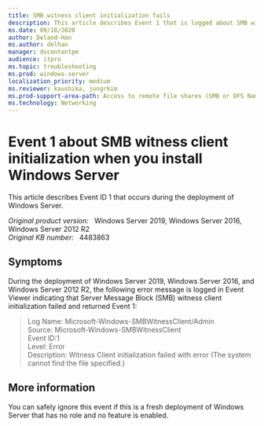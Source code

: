```yaml
---
title: SMB witness client initialization fails
description: This article describes Event 1 that is logged about SMB witness client initialization when you install Windows Server.
ms.date: 09/18/2020
author: Deland-Han
ms.author: delhan
manager: dscontentpm
audience: itpro
ms.topic: troubleshooting
ms.prod: windows-server
localization_priority: medium
ms.reviewer: kaushika, jongrkim
ms.prod-support-area-path: Access to remote file shares (SMB or DFS Namespace)
ms.technology: Networking 
---
```

# Event 1 about SMB witness client initialization when you install Windows Server

This article describes Event ID 1 that occurs during the deployment of Windows Server.

_Original product version:_ &nbsp; Windows Server 2019, Windows Server 2016, Windows Server 2012 R2  
_Original KB number:_ &nbsp; 4483863

## Symptoms

During the deployment of Windows Server 2019, Windows Server 2016, and Windows Server 2012 R2, the following error message is logged in Event Viewer indicating that Server Message Block (SMB) witness client initialization failed and returned Event 1:

> Log Name: Microsoft-Windows-SMBWitnessClient/Admin  
Source: Microsoft-Windows-SMBWitnessClient  
Event ID:1  
Level: Error  
Description: Witness Client initialization failed with error (The system cannot find the file specified.)

## More information  

You can safely ignore this event if this is a fresh deployment of Windows Server that has no role and no feature is enabled.

